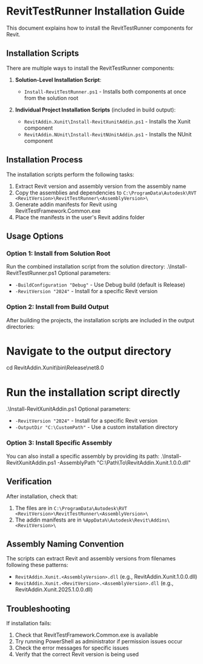 # RevitTestRunner Installation Guide

This document explains how to install the RevitTestRunner components for Revit.

## Installation Scripts

There are multiple ways to install the RevitTestRunner components:

1. **Solution-Level Installation Script**:
   - `Install-RevitTestRunner.ps1` - Installs both components at once from the solution root

2. **Individual Project Installation Scripts** (included in build output):
   - `RevitAddin.Xunit\Install-RevitXunitAddin.ps1` - Installs the Xunit component
   - `RevitAddin.NUnit\Install-RevitNUnitAddin.ps1` - Installs the NUnit component

## Installation Process

The installation scripts perform the following tasks:

1. Extract Revit version and assembly version from the assembly name
2. Copy the assemblies and dependencies to `C:\ProgramData\Autodesk\RVT <RevitVersion>\RevitTestRunner\<AssemblyVersion>\`
3. Generate addin manifests for Revit using RevitTestFramework.Common.exe
4. Place the manifests in the user's Revit addins folder

## Usage Options

### Option 1: Install from Solution Root

Run the combined installation script from the solution directory:
.\Install-RevitTestRunner.ps1
Optional parameters:
- `-BuildConfiguration "Debug"` - Use Debug build (default is Release)
- `-RevitVersion "2024"` - Install for a specific Revit version

### Option 2: Install from Build Output

After building the projects, the installation scripts are included in the output directories:
# Navigate to the output directory
cd RevitAddin.Xunit\bin\Release\net8.0

# Run the installation script directly
.\Install-RevitXunitAddin.ps1
Optional parameters:
- `-RevitVersion "2024"` - Install for a specific Revit version
- `-OutputDir "C:\CustomPath"` - Use a custom installation directory

### Option 3: Install Specific Assembly

You can also install a specific assembly by providing its path:
.\Install-RevitXunitAddin.ps1 -AssemblyPath "C:\Path\To\RevitAddin.Xunit.1.0.0.dll"
## Verification

After installation, check that:

1. The files are in `C:\ProgramData\Autodesk\RVT <RevitVersion>\RevitTestRunner\<AssemblyVersion>\`
2. The addin manifests are in `%AppData%\Autodesk\Revit\Addins\<RevitVersion>\`

## Assembly Naming Convention

The scripts can extract Revit and assembly versions from filenames following these patterns:
- `RevitAddin.Xunit.<AssemblyVersion>.dll` (e.g., RevitAddin.Xunit.1.0.0.dll)
- `RevitAddin.Xunit.<RevitVersion>.<AssemblyVersion>.dll` (e.g., RevitAddin.Xunit.2025.1.0.0.dll)

## Troubleshooting

If installation fails:

1. Check that RevitTestFramework.Common.exe is available
2. Try running PowerShell as administrator if permission issues occur
3. Check the error messages for specific issues
4. Verify that the correct Revit version is being used